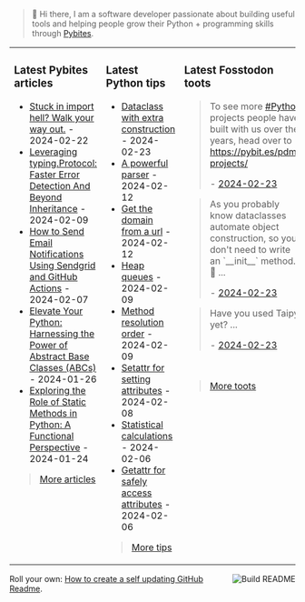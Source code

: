 > 👋 Hi there, I am a software developer passionate about building useful tools and helping people grow their Python + programming skills through <a href="https://pybit.es" target="_blank">Pybites</a>.

<table><tr><td valign="top" width="33%">

### Latest Pybites articles

<ul>

  <li><a href="https://pybit.es/articles/stuck-in-import-hell-walk-your-way-out/" target="_blank">Stuck in import hell? Walk your way out.</a> - 2024-02-22</li>

  <li><a href="https://pybit.es/articles/typing-protocol-abc-alternative/" target="_blank">Leveraging typing.Protocol: Faster Error Detection And Beyond Inheritance</a> - 2024-02-09</li>

  <li><a href="https://pybit.es/articles/how-to-send-email-notifications-using-sendgrid-and-github-actions/" target="_blank">How to Send Email Notifications Using Sendgrid and GitHub Actions</a> - 2024-02-07</li>

  <li><a href="https://pybit.es/articles/elevate-your-python-harnessing-the-power-of-abstract-base-classes-abcs/" target="_blank">Elevate Your Python: Harnessing the Power of Abstract Base Classes (ABCs)</a> - 2024-01-26</li>

  <li><a href="https://pybit.es/articles/exploring-the-role-of-static-methods-in-python-a-functional-perspective/" target="_blank">Exploring the Role of Static Methods in Python: A Functional Perspective</a> - 2024-01-24</li>

</ul>

> <a href="https://pybit.es/articles/" target="_blank">More articles</a>


</td><td valign="top" width="34%">

### Latest Python tips

<ul>

  <li><a href="https://github.com/bbelderbos/bobcodesit/blob/main/notes/20240223145038.md" target="_blank">Dataclass with extra construction</a> - 2024-02-23</li>

  <li><a href="https://github.com/bbelderbos/bobcodesit/blob/main/notes/20240212164917.md" target="_blank">A powerful parser</a> - 2024-02-12</li>

  <li><a href="https://github.com/bbelderbos/bobcodesit/blob/main/notes/20240212145044.md" target="_blank">Get the domain from a url</a> - 2024-02-12</li>

  <li><a href="https://github.com/bbelderbos/bobcodesit/blob/main/notes/20240209140325.md" target="_blank">Heap queues</a> - 2024-02-09</li>

  <li><a href="https://github.com/bbelderbos/bobcodesit/blob/main/notes/20240209135049.md" target="_blank">Method resolution order</a> - 2024-02-09</li>

  <li><a href="https://github.com/bbelderbos/bobcodesit/blob/main/notes/20240208104128.md" target="_blank">Setattr for setting attributes</a> - 2024-02-08</li>

  <li><a href="https://github.com/bbelderbos/bobcodesit/blob/main/notes/20240206131146.md" target="_blank">Statistical calculations</a> - 2024-02-06</li>

  <li><a href="https://github.com/bbelderbos/bobcodesit/blob/main/notes/20240206102145.md" target="_blank">Getattr for safely access attributes</a> - 2024-02-06</li>

</ul>

> <a href="https://github.com/bbelderbos/bobcodesit" target="_blank">More tips</a>


</td><td valign="top" width="33%">

### Latest Fosstodon toots


  <blockquote>
  <p>To see more <a class="mention hashtag" href="https://fosstodon.org/tags/Python" rel="tag">#<span>Python</span></a>  projects people have built with us over the years, head over to <a href="https://pybit.es/pdm-projects/" rel="nofollow noopener noreferrer" target="_blank"><span class="invisible">https://</span><span class="">pybit.es/pdm-projects/</span><span class="invisible"></span></a></p>
  - <a href="https://fosstodon.org/@bbelderbos/111981457087153081" target="_blank">2024-02-23</a>
  </blockquote>

  <blockquote>
  <p>As you probably know dataclasses automate object construction, so you don't need to write an `__init__` method. 🎉 ...</p>
  - <a href="https://fosstodon.org/@bbelderbos/111981447292948460" target="_blank">2024-02-23</a>
  </blockquote>

  <blockquote>
  <p>Have you used Taipy yet?  ...</p>
  - <a href="https://fosstodon.org/@bbelderbos/111981441632874296" target="_blank">2024-02-23</a>
  </blockquote>


<br>

> <a href="https://fosstodon.org/@bbelderbos" target="_blank">More toots</a>


</td></tr></table>

<a href="https://github.com/bbelderbos/bbelderbos/actions" target="_blank"><img src="https://github.com/bbelderbos/bbelderbos/workflows/Daily%20Update/badge.svg" align="right" alt="Build README"></a>Roll your own: <a href="https://pybit.es/articles/how-to-create-a-self-updating-github-readme/" target="_blank">How to create a self updating GitHub Readme</a>.